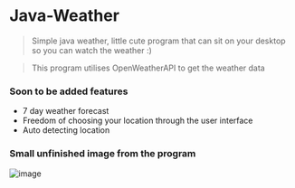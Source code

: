# Java-Weather
> Simple java weather, little cute program that can sit on your desktop so you can watch the weather :)


> This program utilises OpenWeatherAPI to get the weather data

### Soon to be added features
- 7 day weather forecast
- Freedom of choosing your location through the user interface
- Auto detecting location


### Small unfinished image from the program
![image](https://user-images.githubusercontent.com/55638248/143801675-623f83d6-94ff-40f2-b20e-40685864039e.png)

